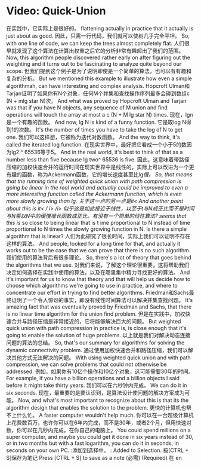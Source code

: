 # Video: Quick-Union

在实践中，它实际上是很好的。 flattening actually in practice that it actually is just about as good. 因此，只需一行代码，我们就可以使树几乎完全平坦。  So, with one line of code, we can keep the trees almost completely flat. 人们很早就发现了这个算法在计算出权重之后它的分析非常有趣超出了我们的范围。  Now, this algorithm people discovered rather early on after figuring out the weighting and it turns out to be fascinating to analyze quite beyond our scope. 但我们提到这个例子是为了说明即使是一个简单的算法，也可以有有趣和复杂的分析。  But we mentioned this example to illustrate how even a simple algorithmah, can have interesting and complex analysis. Hopcroft Ulman和Tarjan证明了如果你有N个对象，任何M个并集和查找操作序列最多会碰到数组c (N + mlg star N)次。  And what was proved by Hopcroft Ulman and Tarjan was that if you have N objects, any sequence of M union and find operations will touch the array at most a c (N + M lg star N) times. 现在，lgn是一个有趣的函数。  And now, lg N is kind of a funny function. 它是取log N得到1的次数。  It's the number of times you have to take the log of N to get one. 我们可以这样想，它被称为迭代对数函数。  And the way to think, it's called the iterated log function. 在现实世界中，最好把它看成一个小于5的数因为lg2 ^ 65536等于5。  And in the real world, it's best to think of that as a number less than five because lg two^ 65536 is five. 因此，这意味着带路径压缩的加权快速合并的运行时间在现实世界中是线性的，实际上可以改进为一个更有趣的函数，称为Ackermann函数，它的增长速度甚至比lg<i>慢。  So, that means that the running time of weighted quick union with path compression is going be linear in the real world and actually could be improved to even a more interesting function called the Ackermann function, which is even more slowly growing than lg<i>. 关于这一点的另一点是it&lt;  And another point about this is it&lt; / i&gt;  /i&gt; 似乎这是</i>如此接近于线性，以至于t与N成正比而不是时间与N乘以N中的缓慢增长函数成正比。有没有一个简单的线性算法?  seems that this is</i> so close to being linear that is t ime proportional to N instead of time proportional to N times the slowly growing function in N. Is there a simple algorithm that is linear? 人们为此研究了很长时间，实际上我们可以证明不存在这样的算法。  And people, looked for a long time for that, and actually it works out to be the case that we can prove that there is no such algorithm. 我们使用的算法背后有很多理论。  So, there's a lot of theory that goes behind the algorithms that we use. 对我们来说，了解这个理论很重要，这将帮助我们决定如何选择在实践中使用的算法，以及在哪里集中精力寻找更好的算法。  And it's important for us to know that theory and that will help us decide how to choose which algorithms we're going to use in practice, and where to concentrate our effort in trying to find better algorithms. Friedman和Sachs最终证明了一个令人惊讶的事实，即没有线性时间算法可以解决并集查找问题。  It's amazing fact that was eventually proved by Friedman and Sachs, that there is no linear time algorithm for the union find problem. 但是在实践中，加权快速合并与路径压缩是非常接近的，它将能够解决巨大的问题。  But weighted quick union with path compression in practice is, is close enough that it's going to enable the solution of huge problems. 以上就是我们对解决动态连接问题的算法的总结。  So, that's our summary for algorithms for solving the dynamic connectivity problem. 通过使用加权快速合并和路径压缩，我们可以解决其他方式无法解决的问题。  With using weighted quick union and with path compression, we can solve problems that could not otherwise be addressed. 例如，如果你有10亿个操作和10亿个对象，这可能需要30年的时间。  For example, if you have a billion operations and a billion objects I said before it might take thirty years. 我们可以在六秒钟内完成。  We can do it in six seconds. 现在，最重要的是要认识到，是算法设计使问题的解决方案成为可能。  Now, and what's most important to recognize about this is that its the algorithm design that enables the solution to the problem. 更快的计算机也帮不上什么忙。  A faster computer wouldn't help much. 你可以在一台超级计算机上花费数百万，也许你可以在6年内完成，而不是30年，或者2个月，但用快速对数，你可以在几秒内完成，在你自己的电脑上。
  You could spend millions on a super computer, and maybe you could get it done in six years instead of 30, or in two months but with a fast logarithm, you can do it in seconds, in seconds on your own PC.
:添加到选择中。 : Added to Selection. 按[CTRL + S]保存为笔记
  Press [CTRL + S] to save as a note
(必需)
 (Required)
在
 en
​ ​